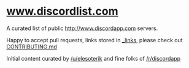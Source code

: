 # www.discordlist.com
A curated list of public http://www.discordapp.com servers.

Happy to accept pull requests, links stored in [_links](_links), please check out [CONTRIBUTING.md](CONTRIBUTING.md)

Initial content curated by [/u/elesoterik](https://www.reddit.com/user/Elesoterik) and fine folks of [/r/discordapp](https://www.reddit.com/r/discordapp)
